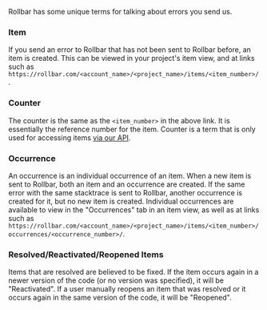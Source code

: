 Rollbar has some unique terms for talking about errors you send us. 

### Item

If you send an error to Rollbar that has not been sent to Rollbar before, an item is created. This can be viewed in your project's item view, and at links such as `https://rollbar.com/<account_name>/<project_name>/items/<item_number>/`.

### Counter

The counter is the same as the `<item_number>` in the above link. It is essentially the reference number for the item. Counter is a term that is only used for accessing items [via our API](https://rollbar.com/docs/api/items/#get-an-item-by-counter).

### Occurrence

An occurrence is an individual occurrence of an item. When a new item is sent to Rollbar, both an item and an occurrence are created. If the same error with the same stacktrace is sent to Rollbar, another occurrence is created for it, but no new item is created. Individual occurrences are available to view in the "Occurrences" tab in an item view, as well as at links such as `https://rollbar.com/<account_name>/<project_name>/items/<item_number>/occurrences/<occurrence_number>/`.

### Resolved/Reactivated/Reopened Items

Items that are resolved are believed to be fixed. If the item occurs again in a newer version of the code (or no version was specified), it will be "Reactivated". If a user manually reopens an item that was resolved or it occurs again in the same version of the code, it will be "Reopened".